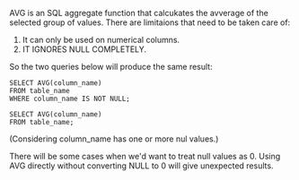 AVG is an SQL aggregate function that calcukates the avverage of the selected group of values. 
There are limitaions that need to be taken care of:
1. It can only be used on numerical columns.
2. IT IGNORES NULL COMPLETELY.

So the two queries below will produce the same result:

```
SELECT AVG(column_name)
FROM table_name
WHERE column_name IS NOT NULL;
```

```
SELECT AVG(column_name)
FROM table_name;
```
(Considering column_name has one or more nul values.)

There will be some cases when we'd want to treat null values as 0. Using AVG directly without converting NULL to 0 will give unexpected results.
